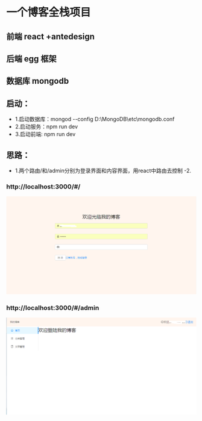 # 一个博客全栈项目

## 前端 react +antedesign

## 后端 egg 框架

## 数据库 mongodb

## 启动：

* 1.启动数据库：mongod --config D:\MongoDB\etc\mongodb.conf
* 2.启动服务：npm run dev
* 3.启动前端: npm run dev

## 思路：
- 1.两个路由/和/admin分别为登录界面和内容界面，用react中路由去控制
-2.

### http://localhost:3000/#/

![登录界面](./1.png)

### http://localhost:3000/#/admin
![登录后的界面](./2.png)
